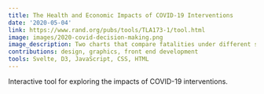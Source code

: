 ```yaml
---
title: The Health and Economic Impacts of COVID-19 Interventions
date: '2020-05-04'
link: https://www.rand.org/pubs/tools/TLA173-1/tool.html
image: images/2020-covid-decision-making.png
image_description: Two charts that compare fatalities under different scenarios.
contributions: design, graphics, front end development
tools: Svelte, D3, JavaScript, CSS, HTML
---
```


Interactive tool for exploring the impacts of COVID-19 interventions.